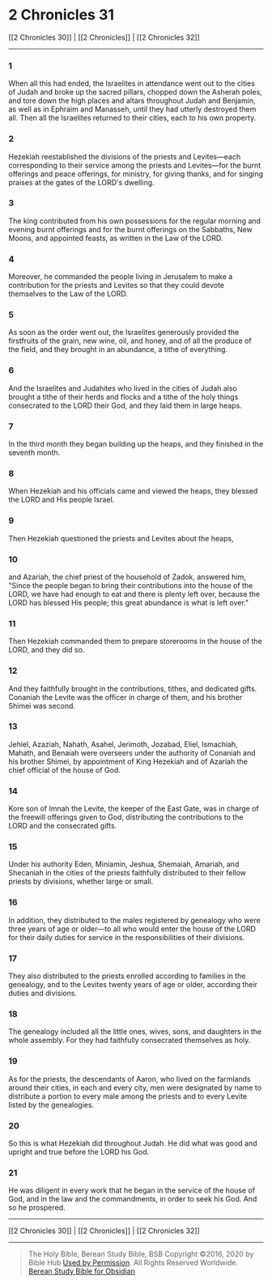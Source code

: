 # 2 Chronicles 31

[[2 Chronicles 30]] | [[2 Chronicles]] | [[2 Chronicles 32]]

---

### 1
When all this had ended, the Israelites in attendance went out to the cities of Judah and broke up the sacred pillars, chopped down the Asherah poles, and tore down the high places and altars throughout Judah and Benjamin, as well as in Ephraim and Manasseh, until they had utterly destroyed them all. Then all the Israelites returned to their cities, each to his own property.

### 2
Hezekiah reestablished the divisions of the priests and Levites—each corresponding to their service among the priests and Levites—for the burnt offerings and peace offerings, for ministry, for giving thanks, and for singing praises at the gates of the LORD's dwelling.

### 3
The king contributed from his own possessions for the regular morning and evening burnt offerings and for the burnt offerings on the Sabbaths, New Moons, and appointed feasts, as written in the Law of the LORD.

### 4
Moreover, he commanded the people living in Jerusalem to make a contribution for the priests and Levites so that they could devote themselves to the Law of the LORD.

### 5
As soon as the order went out, the Israelites generously provided the firstfruits of the grain, new wine, oil, and honey, and of all the produce of the field, and they brought in an abundance, a tithe of everything.

### 6
And the Israelites and Judahites who lived in the cities of Judah also brought a tithe of their herds and flocks and a tithe of the holy things consecrated to the LORD their God, and they laid them in large heaps.

### 7
In the third month they began building up the heaps, and they finished in the seventh month.

### 8
When Hezekiah and his officials came and viewed the heaps, they blessed the LORD and His people Israel.

### 9
Then Hezekiah questioned the priests and Levites about the heaps,

### 10
and Azariah, the chief priest of the household of Zadok, answered him, "Since the people began to bring their contributions into the house of the LORD, we have had enough to eat and there is plenty left over, because the LORD has blessed His people; this great abundance is what is left over."

### 11
Then Hezekiah commanded them to prepare storerooms in the house of the LORD, and they did so.

### 12
And they faithfully brought in the contributions, tithes, and dedicated gifts. Conaniah the Levite was the officer in charge of them, and his brother Shimei was second.

### 13
Jehiel, Azaziah, Nahath, Asahel, Jerimoth, Jozabad, Eliel, Ismachiah, Mahath, and Benaiah were overseers under the authority of Conaniah and his brother Shimei, by appointment of King Hezekiah and of Azariah the chief official of the house of God.

### 14
Kore son of Imnah the Levite, the keeper of the East Gate, was in charge of the freewill offerings given to God, distributing the contributions to the LORD and the consecrated gifts.

### 15
Under his authority Eden, Miniamin, Jeshua, Shemaiah, Amariah, and Shecaniah in the cities of the priests faithfully distributed to their fellow priests by divisions, whether large or small.

### 16
In addition, they distributed to the males registered by genealogy who were three years of age or older—to all who would enter the house of the LORD for their daily duties for service in the responsibilities of their divisions.

### 17
They also distributed to the priests enrolled according to families in the genealogy, and to the Levites twenty years of age or older, according their duties and divisions.

### 18
The genealogy included all the little ones, wives, sons, and daughters in the whole assembly. For they had faithfully consecrated themselves as holy.

### 19
As for the priests, the descendants of Aaron, who lived on the farmlands around their cities, in each and every city, men were designated by name to distribute a portion to every male among the priests and to every Levite listed by the genealogies.

### 20
So this is what Hezekiah did throughout Judah. He did what was good and upright and true before the LORD his God.

### 21
He was diligent in every work that he began in the service of the house of God, and in the law and the commandments, in order to seek his God. And so he prospered.

---

[[2 Chronicles 30]] | [[2 Chronicles]] | [[2 Chronicles 32]]

---

> The Holy Bible, Berean Study Bible, BSB
> Copyright &copy;2016, 2020 by Bible Hub
> [Used by Permission](https://berean.bible/terms.htm). All Rights Reserved Worldwide.
> [Berean Study Bible for Obsidian](https://github.com/gapmiss/berean-study-bible-for-obsidian)</small>

